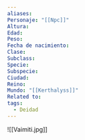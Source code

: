 ```yaml
---
aliases: 
Personaje: "[[Npc]]"
Altura: 
Edad: 
Peso: 
Fecha de nacimiento: 
Clase: 
Subclass: 
Specie: 
Subspecie: 
Ciudad: 
Reino: 
Mundo: "[[Kerthalyss]]"
Related to: 
tags:
  - Deidad
---
```

![[Vaimiti.jpg]]